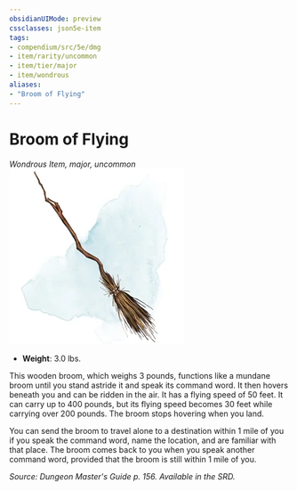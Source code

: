 ```yaml
---
obsidianUIMode: preview
cssclasses: json5e-item
tags:
- compendium/src/5e/dmg
- item/rarity/uncommon
- item/tier/major
- item/wondrous
aliases: 
- "Broom of Flying"
---
```

# Broom of Flying
*Wondrous Item, major, uncommon*  
![](https://raw.githubusercontent.com/5etools-mirror-2/5etools-img/main/items/DMG/Broom%20of%20Flying.webp#right)  

- **Weight**: 3.0 lbs.

This wooden broom, which weighs 3 pounds, functions like a mundane broom until you stand astride it and speak its command word. It then hovers beneath you and can be ridden in the air. It has a flying speed of 50 feet. It can carry up to 400 pounds, but its flying speed becomes 30 feet while carrying over 200 pounds. The broom stops hovering when you land.

You can send the broom to travel alone to a destination within 1 mile of you if you speak the command word, name the location, and are familiar with that place. The broom comes back to you when you speak another command word, provided that the broom is still within 1 mile of you.

*Source: Dungeon Master's Guide p. 156. Available in the SRD.*